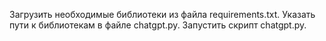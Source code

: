 Загрузить необходимые библиотеки из файла requirements.txt.
Указать пути к библиотекам в файле chatgpt.py.
Запустить скрипт chatgpt.py.
